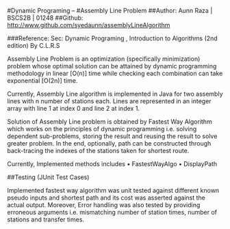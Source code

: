 #Dynamic Programing – 
#Assembly Line Problem
##Author: Aunn Raza | BSCS2B | 01248
##Github: http://www.github.com/syedaunn/assemblyLineAlgorithm

###Reference:  Sec: Dynamic Programing , Introduction to Algorithms (2nd edition)  By C.L.R.S

Assembly Line Problem is an optimization (specifically minimization) problem whose optimal solution can be attained by dynamic programming methodology in linear [O(n)] time while checking each combination can take exponential [O(2n)] time.

Currently, Assembly Line algorithm is implemented in Java for two assembly lines with n number of stations each. Lines are represented in an integer array with line 1 at index 0 and line 2 at index 1.

Solution of Assembly Line problem is obtained by Fastest Way Algorithm which works on the principles of dynamic programming i.e. solving dependent sub-problems, storing the result and reusing the result to solve greater problem. In the end, optionally, path can be constructed through back-tracing the indexes of the stations taken for shortest route.

Currently, Implemented methods includes
•	FastestWayAlgo
•	DisplayPath

##Testing (JUnit Test Cases)
 
Implemented fastest way algorithm was unit tested against different known pseudo inputs and shortest path and its cost was asserted against the actual output. Moreover, Error handling was also tested by providing erroneous arguments i.e. mismatching number of station times, number of stations and transfer times.

